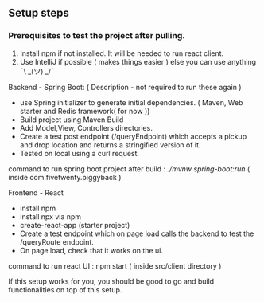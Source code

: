 ## Setup steps

### Prerequisites to test the project after pulling.
1) Install npm if not installed. It will be needed to run react client.
2) Use IntelliJ if possible ( makes things easier ) else you can use anything  ¯\\ _(ツ) _/¯


Backend - Spring Boot: ( Description - not required to run these again )
* use Spring initializer to generate initial dependencies. ( Maven, Web starter and Redis framework( for now ))
* Build project using Maven Build
* Add Model,View, Controllers directories.
* Create a test post endpoint (/queryEndpoint) which accepts a pickup and drop location and returns a stringified version of it.
* Tested on local using a curl request.

command to run spring boot project after build :  *./mvnw spring-boot:run* ( inside com.fivetwenty.piggyback )


Frontend - React
* install npm
* install npx via npm
* create-react-app (starter project)
* Create a test endpoint which on page load calls the backend to test the /queryRoute endpoint.
* On page load, check that it works on the ui.

command to run react UI : npm start ( inside src/client directory )

If this setup works for you, you should be good to go and build functionalities on top of this setup.
